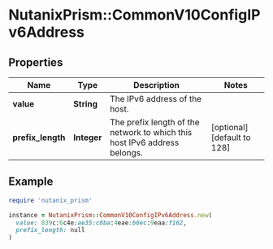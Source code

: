 # NutanixPrism::CommonV10ConfigIPv6Address

## Properties

| Name | Type | Description | Notes |
| ---- | ---- | ----------- | ----- |
| **value** | **String** | The IPv6 address of the host.  |  |
| **prefix_length** | **Integer** | The prefix length of the network to which this host IPv6 address belongs.  | [optional][default to 128] |

## Example

```ruby
require 'nutanix_prism'

instance = NutanixPrism::CommonV10ConfigIPv6Address.new(
  value: 839c:6c4e:ae35:c0ba:4eae:b6ec:9eaa:f162,
  prefix_length: null
)
```

